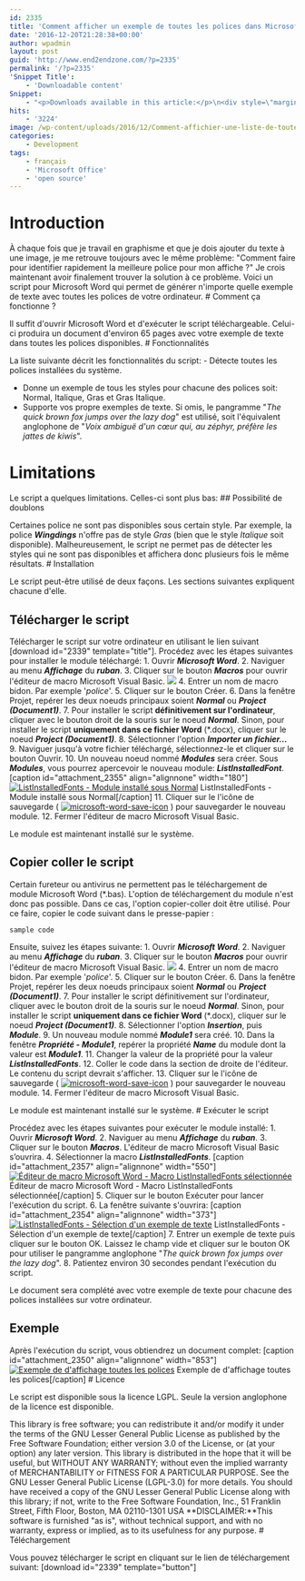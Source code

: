```yaml
---
id: 2335
title: 'Comment afficher un exemple de toutes les polices dans Microsoft Word'
date: '2016-12-20T21:28:38+00:00'
author: wpadmin
layout: post
guid: 'http://www.end2endzone.com/?p=2335'
permalink: '/?p=2335'
'Snippet Title':
    - 'Downloadable content'
Snippet:
    - "<p>Downloads available in this article:</p>\n<div style=\"margin-bottom: 18px\">\n<p class=\"nomarginbottom\">Code:</p>\n<ul class=\"fa-ul\">\n<li><a href=\"/download/2339/\"><i class=\"fa-li fa fa-download\" style=\"position: inherit;\"></i>[download id=\"2339\" template=\"title\"]</a></li>\n</ul>\n<p class=\"nomarginbottom\">Exemple de polices:</p>\n<ul class=\"fa-ul\">\n<li><a href=\"/download/2341/\"><i class=\"fa-li fa fa-download\" style=\"position: inherit;\"></i>[download id=\"2341\" template=\"title\"]</a></li>\n</ul>\n</div>\n"
hits:
    - '3224'
image: /wp-content/uploads/2016/12/Comment-affichier-une-liste-de-toutes-les-polices-dans-Microsoft-Word.jpg
categories:
    - Development
tags:
    - français
    - 'Microsoft Office'
    - 'open source'
---
```


# Introduction

À chaque fois que je travail en graphisme et que je dois ajouter du texte à une image, je me retrouve toujours avec le même problème: "Comment faire pour identifier rapidement la meilleure police pour mon affiche ?" Je crois maintenant avoir finalement trouver la solution à ce problème. Voici un script pour Microsoft Word qui permet de générer n'importe quelle exemple de texte avec toutes les polices de votre ordinateur. # Comment ça fonctionne ?

Il suffit d'ouvrir Microsoft Word et d'exécuter le script téléchargeable. Celui-ci produira un document d'environ 65 pages avec votre exemple de texte dans toutes les polices disponibles. # Fonctionnalités

La liste suivante décrit les fonctionnalités du script: - Détecte toutes les polices installées du système.
- Donne un exemple de tous les styles pour chacune des polices soit: Normal, Italique, Gras et Gras Italique.
- Supporte vos propre exemples de texte. Si omis, le pangramme "*The quick brown fox jumps over the lazy dog*" est utilisé, soit l'équivalent anglophone de "*Voix ambiguë d'un cœur qui, au zéphyr, préfère les jattes de kiwis*".

# Limitations

Le script a quelques limitations. Celles-ci sont plus bas: ## Possibilité de doublons

Certaines police ne sont pas disponibles sous certain style. Par exemple, la police ***Wingdings*** n'offre pas de style *Gras* (bien que le style *Italique* soit disponible). Malheureusement, le script ne permet pas de détecter les styles qui ne sont pas disponibles et affichera donc plusieurs fois le même résultats. # Installation

Le script peut-être utilisé de deux façons. Les sections suivantes expliquent chacune d'elle.

## Télécharger le script

Télécharger le script sur votre ordinateur en utilisant le lien suivant \[download id="2339" template="title"\]. Procédez avec les étapes suivantes pour installer le module téléchargé: 1. Ouvrir ***Microsoft Word***.
2. Naviguer au menu ***Affichage*** du ***ruban***.
3. Cliquer sur le bouton ***Macros*** pour ouvrir l'éditeur de macro Microsoft Visual Basic. [![](https://www.end2endzone.com/wp-content/uploads/2016/12/Microsoft-Word-Menu-Macros-du-Ruban.jpg)](https://www.end2endzone.com/wp-content/uploads/2016/12/Microsoft-Word-Menu-Macros-du-Ruban.jpg)
4. Entrer un nom de macro bidon. Par exemple '*police*'.
5. Cliquer sur le bouton <span class="button3D">Créer</span>.
6. Dans la fenêtre Projet, repérer les deux noeuds principaux soient ***Normal*** ou ***Project (Document1)***.
7. Pour installer le script **définitivement sur l'ordinateur**, cliquer avec le bouton droit de la souris sur le noeud ***Normal***. Sinon, pour installer le script **uniquement dans ce fichier Word** (\*.docx), cliquer sur le noeud ***Project (Document1)***.
8. Sélectionner l'option ***Importer un fichier...***
9. Naviguer jusqu'à votre fichier téléchargé, sélectionnez-le et cliquer sur le bouton <span class="button3D">Ouvrir</span>.
10. Un nouveau noeud nommé ***Modules*** sera créer. Sous ***Modules***, vous pourrez apercevoir le nouveau module: ***ListInstalledFont***. \[caption id="attachment\_2355" align="alignnone" width="180"\][![ListInstalledFonts - Module installé sous Normal](https://www.end2endzone.com/wp-content/uploads/2016/12/ListInstalledFonts-Module-installé-sous-Normal.jpg)](https://www.end2endzone.com/wp-content/uploads/2016/12/ListInstalledFonts-Module-installé-sous-Normal.jpg) ListInstalledFonts - Module installé sous Normal\[/caption\]
11. Cliquer sur le l'icône de sauvegarde ( [![microsoft-word-save-icon](https://www.end2endzone.com/wp-content/uploads/2016/12/Microsoft-Word-Save-icon.jpg)](https://www.end2endzone.com/wp-content/uploads/2016/12/Microsoft-Word-Save-icon.jpg) ) pour sauvegarder le nouveau module.
12. Fermer l'éditeur de macro Microsoft Visual Basic.

Le module est maintenant installé sur le système.

## Copier coller le script

Certain fureteur ou antivirus ne permettent pas le téléchargement de module Microsoft Word (\*.bas). L'option de téléchargement du module n'est donc pas possible. Dans ce cas, l'option copier-coller doit être utilisé. Pour ce faire, copier le code suivant dans le presse-papier :

```
sample code
```

Ensuite, suivez les étapes suivante: 1. Ouvrir ***Microsoft Word***.
2. Naviguer au menu ***Affichage*** du ***ruban***.
3. Cliquer sur le bouton ***Macros*** pour ouvrir l'éditeur de macro Microsoft Visual Basic. [![](https://www.end2endzone.com/wp-content/uploads/2016/12/Microsoft-Word-Menu-Macros-du-Ruban.jpg)](https://www.end2endzone.com/wp-content/uploads/2016/12/Microsoft-Word-Menu-Macros-du-Ruban.jpg)
4. Entrer un nom de macro bidon. Par exemple '*police*'.
5. Cliquer sur le bouton <span class="button3D">Créer</span>.
6. Dans la fenêtre Projet, repérer les deux noeuds principaux soient ***Normal*** ou ***Project (Document1)***.
7. Pour installer le script définitivement sur l'ordinateur, cliquer avec le bouton droit de la souris sur le noeud ***Normal***. Sinon, pour installer le script **uniquement dans ce fichier Word** (\*.docx), cliquer sur le noeud ***Project (Document1)***.
8. Sélectionner l'option ***Insertion***, puis ***Module***.
9. Un nouveau module nommé ***Module1*** sera créé.
10. Dans la fenêtre ***Propriété - Module1***, repérer la propriété ***Name*** du module dont la valeur est ***Module1***.
11. Changer la valeur de la propriété pour la valeur ***ListInstalledFonts***.
12. Coller le code dans la section de droite de l'éditeur. Le contenu du script devrait s'afficher.
13. Cliquer sur le l'icône de sauvegarde ( [![microsoft-word-save-icon](https://www.end2endzone.com/wp-content/uploads/2016/12/Microsoft-Word-Save-icon.jpg)](https://www.end2endzone.com/wp-content/uploads/2016/12/Microsoft-Word-Save-icon.jpg) ) pour sauvegarder le nouveau module.
14. Fermer l'éditeur de macro Microsoft Visual Basic.

Le module est maintenant installé sur le système. # Exécuter le script

Procédez avec les étapes suivantes pour exécuter le module installé: 1. Ouvrir ***Microsoft Word***.
2. Naviguer au menu ***Affichage*** du ***ruban***.
3. Cliquer sur le bouton ***Macros***. L'éditeur de macro Microsoft Visual Basic s’ouvrira.
4. Sélectionner la macro ***ListInstalledFonts***. \[caption id="attachment\_2357" align="alignnone" width="550"\][![Éditeur de macro Microsoft Word - Macro ListInstalledFonts sélectionnée](https://www.end2endzone.com/wp-content/uploads/2016/12/Éditeur-de-macro-Microsoft-Word-Macro-ListInstalledFonts-sélectionnée.jpg)](https://www.end2endzone.com/wp-content/uploads/2016/12/Éditeur-de-macro-Microsoft-Word-Macro-ListInstalledFonts-sélectionnée.jpg) Éditeur de macro Microsoft Word - Macro ListInstalledFonts sélectionnée\[/caption\]
5. Cliquer sur le bouton <span class="button3D">Exécuter</span> pour lancer l'exécution du script.
6. La fenêtre suivante s'ouvrira: \[caption id="attachment\_2354" align="alignnone" width="373"\][![ListInstalledFonts - Sélection d'un exemple de texte](https://www.end2endzone.com/wp-content/uploads/2016/12/ListInstalledFonts-Sélection-dun-exemple-de-texte.jpg)](https://www.end2endzone.com/wp-content/uploads/2016/12/ListInstalledFonts-Sélection-dun-exemple-de-texte.jpg) ListInstalledFonts - Sélection d'un exemple de texte\[/caption\]
7. Entrer un exemple de texte puis cliquer sur le bouton <span class="button3D">OK</span>. Laissez le champ vide et cliquer sur le bouton <span class="button3D">OK</span> pour utiliser le pangramme anglophone "*The quick brown fox jumps over the lazy dog*".
8. Patientez environ 30 secondes pendant l'exécution du script.

Le document sera complété avec votre exemple de texte pour chacune des polices installées sur votre ordinateur.

## Exemple

Après l'exécution du script, vous obtiendrez un document complet: \[caption id="attachment\_2350" align="alignnone" width="853"\][![Exemple de d'affichage toutes les polices](https://www.end2endzone.com/wp-content/uploads/2016/12/Comment-affichier-une-liste-de-toutes-les-polices-dans-Microsoft-Word.jpg)](https://www.end2endzone.com/wp-content/uploads/2016/12/Comment-affichier-une-liste-de-toutes-les-polices-dans-Microsoft-Word.jpg) Exemple de d'affichage toutes les polices\[/caption\] # Licence

Le script est disponible sous la licence LGPL. Seule la version anglophone de la licence est disponible.

This library is free software; you can redistribute it and/or modify it under the terms of the GNU Lesser General Public License as published by the Free Software Foundation; either version 3.0 of the License, or (at your option) any later version. This library is distributed in the hope that it will be useful, but WITHOUT ANY WARRANTY; without even the implied warranty of MERCHANTABILITY or FITNESS FOR A PARTICULAR PURPOSE. See the GNU Lesser General Public License (LGPL-3.0) for more details. You should have received a copy of the GNU Lesser General Public License along with this library; if not, write to the Free Software Foundation, Inc., 51 Franklin Street, Fifth Floor, Boston, MA 02110-1301 USA **DISCLAIMER:**This software is furnished "as is", without technical support, and with no warranty, express or implied, as to its usefulness for any purpose. # Téléchargement

Vous pouvez télécharger le script en cliquant sur le lien de téléchargement suivant: \[download id="2339" template="button"\]
